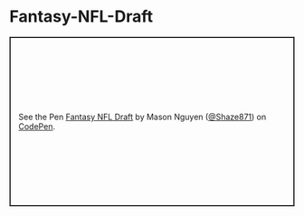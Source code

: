 # Fantasy-NFL-Draft
<p class="codepen" data-height="300" data-theme-id="dark" data-default-tab="html,result" data-slug-hash="zYpKZKP" data-user="Shaze871" style="height: 300px; box-sizing: border-box; display: flex; align-items: center; justify-content: center; border: 2px solid; margin: 1em 0; padding: 1em;">
  <span>See the Pen <a href="https://codepen.io/Shaze871/pen/zYpKZKP">
  Fantasy NFL Draft</a> by Mason Nguyen (<a href="https://codepen.io/Shaze871">@Shaze871</a>)
  on <a href="https://codepen.io">CodePen</a>.</span>
</p>
<script async src="https://cpwebassets.codepen.io/assets/embed/ei.js"></script>
